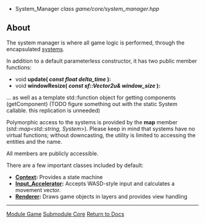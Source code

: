 * System_Manager
*class*
*game/core/system_manager.hpp*

## About
The system manager is where all game logic is performed, through the encapsulated [systems](system.md).

In addition to a default parameterless constructor, it has two public member functions:
- void **update( *const float delta_time* ):**
- void **windowResize( *const sf::Vector2u& window_size* ):**

... as well as a template std::function object for getting components (getComponent) (TODO figure something out with the static System callable. this replication is unneeded)

Polymorphic access to the systems is provided by the **map** member (*std::map<std::string, System*>). Please keep in mind that systems have no virtual functions; without downcasting, the utility is limited to accessing the entities and the name.

All members are publicly accessible.

There are a few important classes included by default:
- **[Context](system/context.md):** Provides a state machine
- **[Input_Accelerator](system/input_accelerator.md):** Accepts WASD-style input and calculates a movement vector.
- **[Renderer](system/renderer.md):** Draws game objects in layers and provides view handling

---

[Module Game](../game.md)
[Submodule Core](core.md)
[Return to Docs](../../docs.md)